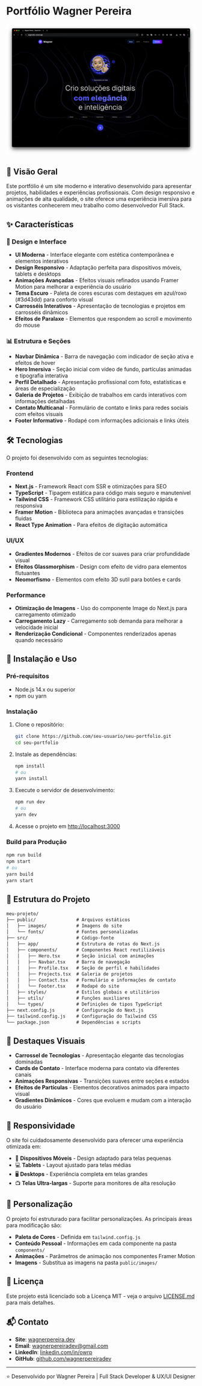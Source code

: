# Portfólio Wagner Pereira

![Banner do Projeto](/banner.png)

## 🚀 Visão Geral

Este portfólio é um site moderno e interativo desenvolvido para apresentar projetos, habilidades e experiências profissionais. Com design responsivo e animações de alta qualidade, o site oferece uma experiência imersiva para os visitantes conhecerem meu trabalho como desenvolvedor Full Stack.

## ✨ Características

### 🧩 Design e Interface
- **UI Moderna** - Interface elegante com estética contemporânea e elementos interativos
- **Design Responsivo** - Adaptação perfeita para dispositivos móveis, tablets e desktops
- **Animações Avançadas** - Efeitos visuais refinados usando Framer Motion para melhorar a experiência do usuário
- **Tema Escuro** - Paleta de cores escuras com destaques em azul/roxo (#3d43dd) para conforto visual
- **Carrosséis Interativos** - Apresentação de tecnologias e projetos em carrosséis dinâmicos
- **Efeitos de Paralaxe** - Elementos que respondem ao scroll e movimento do mouse

### 📊 Estrutura e Seções
- **Navbar Dinâmica** - Barra de navegação com indicador de seção ativa e efeitos de hover
- **Hero Imersiva** - Seção inicial com vídeo de fundo, partículas animadas e tipografia interativa
- **Perfil Detalhado** - Apresentação profissional com foto, estatísticas e áreas de especialização
- **Galeria de Projetos** - Exibição de trabalhos em cards interativos com informações detalhadas
- **Contato Multicanal** - Formulário de contato e links para redes sociais com efeitos visuais
- **Footer Informativo** - Rodapé com informações adicionais e links úteis

## 🛠️ Tecnologias

O projeto foi desenvolvido com as seguintes tecnologias:

### Frontend
- **Next.js** - Framework React com SSR e otimizações para SEO
- **TypeScript** - Tipagem estática para código mais seguro e manutenível
- **Tailwind CSS** - Framework CSS utilitário para estilização rápida e responsiva
- **Framer Motion** - Biblioteca para animações avançadas e transições fluidas
- **React Type Animation** - Para efeitos de digitação automática

### UI/UX
- **Gradientes Modernos** - Efeitos de cor suaves para criar profundidade visual
- **Efeitos Glassmorphism** - Design com efeito de vidro para elementos flutuantes
- **Neomorfismo** - Elementos com efeito 3D sutil para botões e cards

### Performance
- **Otimização de Imagens** - Uso do componente Image do Next.js para carregamento otimizado
- **Carregamento Lazy** - Carregamento sob demanda para melhorar a velocidade inicial
- **Renderização Condicional** - Componentes renderizados apenas quando necessário

## 🚀 Instalação e Uso

### Pré-requisitos
- Node.js 14.x ou superior
- npm ou yarn

### Instalação

1. Clone o repositório:
   ```bash
   git clone https://github.com/seu-usuario/seu-portfolio.git
   cd seu-portfolio
   ```

2. Instale as dependências:
   ```bash
   npm install
   # ou
   yarn install
   ```

3. Execute o servidor de desenvolvimento:
   ```bash
   npm run dev
   # ou
   yarn dev
   ```

4. Acesse o projeto em [http://localhost:3000](http://localhost:3000)

### Build para Produção

```bash
npm run build
npm start
# ou
yarn build
yarn start
```

## 📂 Estrutura do Projeto

```
meu-projeto/
├── public/               # Arquivos estáticos
│   ├── images/           # Imagens do site
│   └── fonts/            # Fontes personalizadas
├── src/                  # Código-fonte
│   ├── app/              # Estrutura de rotas do Next.js
│   ├── components/       # Componentes React reutilizáveis
│   │   ├── Hero.tsx      # Seção inicial com animações
│   │   ├── Navbar.tsx    # Barra de navegação
│   │   ├── Profile.tsx   # Seção de perfil e habilidades
│   │   ├── Projects.tsx  # Galeria de projetos
│   │   ├── Contact.tsx   # Formulário e informações de contato
│   │   └── Footer.tsx    # Rodapé do site
│   ├── styles/           # Estilos globais e utilitários
│   ├── utils/            # Funções auxiliares
│   └── types/            # Definições de tipos TypeScript
├── next.config.js        # Configuração do Next.js
├── tailwind.config.js    # Configuração do Tailwind CSS
└── package.json          # Dependências e scripts
```

## 🌟 Destaques Visuais

- **Carrossel de Tecnologias** - Apresentação elegante das tecnologias dominadas
- **Cards de Contato** - Interface moderna para contato via diferentes canais
- **Animações Responsivas** - Transições suaves entre seções e estados
- **Efeitos de Partículas** - Elementos decorativos animados para impacto visual
- **Gradientes Dinâmicos** - Cores que evoluem e mudam com a interação do usuário

## 📱 Responsividade

O site foi cuidadosamente desenvolvido para oferecer uma experiência otimizada em:
- 📱 **Dispositivos Móveis** - Design adaptado para telas pequenas
- 💻 **Tablets** - Layout ajustado para telas médias
- 🖥️ **Desktops** - Experiência completa em telas grandes
- 📺 **Telas Ultra-largas** - Suporte para monitores de alta resolução

## 🔧 Personalização

O projeto foi estruturado para facilitar personalizações. As principais áreas para modificação são:

- **Paleta de Cores** - Definida em `tailwind.config.js`
- **Conteúdo Pessoal** - Informações em cada componente na pasta `components/`
- **Animações** - Parâmetros de animação nos componentes Framer Motion
- **Imagens** - Substitua as imagens na pasta `public/images/`

## 📄 Licença

Este projeto está licenciado sob a Licença MIT - veja o arquivo [LICENSE.md](LICENSE.md) para mais detalhes.

## 📬 Contato

- **Site**: [wagnerpereira.dev](https://wagnerpereira.dev)
- **Email**: wagnerpereiradev@gmail.com
- **LinkedIn**: [linkedin.com/in/owrp](https://linkedin.com/in/owrp)
- **GitHub**: [github.com/wagnerpereiradev](https://github.com/wagnerpereiradev)

---

⭐ Desenvolvido por Wagner Pereira | Full Stack Developer & UX/UI Designer

